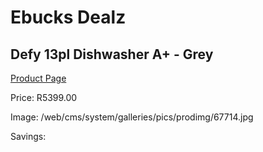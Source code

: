 
# Ebucks Dealz
## Defy 13pl Dishwasher A+ - Grey
[Product Page](https://www.ebucks.com/web/shop/productSelected.do?prodId=966101383&catId=704983786)

Price: R5399.00

Image: /web/cms/system/galleries/pics/prodimg/67714.jpg

Savings: 


	